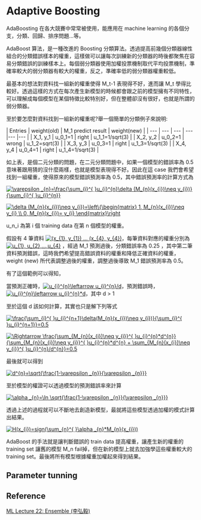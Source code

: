 # Adaptive Boosting

AdaBoosting 在各大競賽中常常被使用，能應用在 machine learning 的各個分支，分類、回歸、排序問題...等。

AdaBoost 算法，是一種改進的 Boosting 分類算法。透過提高前幾個分類器線性組合的分類錯誤樣本的權重，這樣做可以讓每次訓練新的分類器的時後都聚焦在容易分類錯誤的訓練樣本上。每個弱分類器使用加權投票機制取代平均投票機制，準確率較大的弱分類器有較大的權重，反之，準確率低的弱分類器權重較低。

最基本的想法對資料找一組新的權重使得 M_t-1 表現得不好，進而讓 M_t 學得比較好。透過這樣的方式在每次產生新模型的時候都會跟之前的模型擁有不同特性，可以理解成每個模型在某個特徵比較特別好，但在整體卻沒有很好，也就是所謂的弱分類器。

至於要怎麼對資料找到一組新的權重呢?舉一個簡單的分類例子來說明:

| Entries | weight(old) | M_1 predict result | weight(new) |
| --- | --- | --- | --- |--- |--- |
| X_1, y_1 | u_0_1=1 | right | u_1_1=1/sqrt(3) |
| X_2, y_2 | u_0_2=1 | wrong | u_1_2=sqrt(3) |
| X_3, y_3 | u_0_3=1 | right | u_1_3=1/sqrt(3) |
| X_4, y_4 | u_0_4=1 | right | u_1_4=1/sqrt(3) |

如上表，是個二元分類的問題，在二元分類問題中，如果一個模型的錯誤率為 0.5 意味著跟用猜的沒什麼兩樣，也就是模型表現得不好。因此在這 case 我們會希望找到一組權重，使得原來的模型錯誤預測率為 0.5，其中錯誤預測率的計算方式為

<a href="https://www.codecogs.com/eqnedit.php?latex=\varepsilon&space;_{n}=\frac{\sum_{i}^{&space;}u_{i}^{n}\delta&space;(M_{n}(x_{i})\neq&space;y_{i})}{\sum_{i}^{&space;}u_{i}^{n}}" target="_blank"><img src="https://latex.codecogs.com/gif.latex?\varepsilon&space;_{n}=\frac{\sum_{i}^{&space;}u_{i}^{n}\delta&space;(M_{n}(x_{i})\neq&space;y_{i})}{\sum_{i}^{&space;}u_{i}^{n}}" title="\varepsilon _{n}=\frac{\sum_{i}^{ }u_{i}^{n}\delta (M_{n}(x_{i})\neq y_{i})}{\sum_{i}^{ }u_{i}^{n}}" /></a>

<a href="https://www.codecogs.com/eqnedit.php?latex=\delta&space;(M_{n}(x_{i})\neq&space;y_{i})=\left\{\begin{matrix}&space;1,&space;M_{n}(x_{i})\neq&space;y_{i}&space;\\&space;0,&space;M_{n}(x_{i})=&space;y_{i}&space;\end{matrix}\right" target="_blank"><img src="https://latex.codecogs.com/gif.latex?\delta&space;(M_{n}(x_{i})\neq&space;y_{i})=\left\{\begin{matrix}&space;1,&space;M_{n}(x_{i})\neq&space;y_{i}&space;\\&space;0,&space;M_{n}(x_{i})=&space;y_{i}&space;\end{matrix}\right" title="\delta (M_{n}(x_{i})\neq y_{i})=\left\{\begin{matrix} 1, M_{n}(x_{i})\neq y_{i} \\ 0, M_{n}(x_{i})= y_{i} \end{matrix}\right" /></a>

u_n_i 為第 i 個 training data 在第 n 個模型的權重。

假設有 4 筆資料 <a href="https://www.codecogs.com/eqnedit.php?latex=(x_{1},&space;y_{1})&space;...&space;(x_{4},&space;y_{4})" target="_blank"><img src="https://latex.codecogs.com/gif.latex?(x_{1},&space;y_{1})&space;...&space;(x_{4},&space;y_{4})" title="(x_{1}, y_{1}) ... (x_{4}, y_{4})" /></a>，每筆資料對應的權重分別為 <a href="https://www.codecogs.com/eqnedit.php?latex=u_{1},&space;u_{2},...,u_{4}" target="_blank"><img src="https://latex.codecogs.com/gif.latex?u_{1},&space;u_{2},...,u_{4}" title="u_{1}, u_{2},...,u_{4}" /></a> ，經過 M_1 預測過後，分類錯誤率為 0.25 ，其中第二筆資料預測錯誤，這時我們希望提高錯誤資料的權重和降低正確資料的權重，weight (new) 所代表調整過後的權重，調整過後導致 M_1 錯誤預測率為 0.5。

有了這個範例可以得知，

當預測正確時，<a href="https://www.codecogs.com/eqnedit.php?latex=u_{i}^{n}\leftarrow&space;u_{i}^{n}/d" target="_blank"><img src="https://latex.codecogs.com/gif.latex?u_{i}^{n}\leftarrow&space;u_{i}^{n}/d" title="u_{i}^{n}\leftarrow u_{i}^{n}/d" /></a>，預測錯誤時，<a href="https://www.codecogs.com/eqnedit.php?latex=u_{i}^{n}\leftarrow&space;u_{i}^{n}*d" target="_blank"><img src="https://latex.codecogs.com/gif.latex?u_{i}^{n}\leftarrow&space;u_{i}^{n}*d" title="u_{i}^{n}\leftarrow u_{i}^{n}*d" /></a>，其中 d > 1

至於這個 d 該如何計算，其實也只是解下列等式

<a href="https://www.codecogs.com/eqnedit.php?latex=\frac{\sum_{i}^{&space;}u_{i}^{n&plus;1}\delta(M_{n}(x_{i})\neq&space;y_{i})}{\sum_{i}^{&space;}u_{i}^{n&plus;1}}=0.5" target="_blank"><img src="https://latex.codecogs.com/gif.latex?\frac{\sum_{i}^{&space;}u_{i}^{n&plus;1}\delta(M_{n}(x_{i})\neq&space;y_{i})}{\sum_{i}^{&space;}u_{i}^{n&plus;1}}=0.5" title="\frac{\sum_{i}^{ }u_{i}^{n+1}\delta(M_{n}(x_{i})\neq y_{i})}{\sum_{i}^{ }u_{i}^{n+1}}=0.5" /></a>

<a href="https://www.codecogs.com/eqnedit.php?latex=\Rightarrow&space;\frac{\sum_{M_{n}(x_{i})\neq&space;y_{i}}^{&space;}u_{i}^{n}*d^{n}}{\sum_{M_{n}(x_{i})\neq&space;y_{i}}^{&space;}u_{i}^{n}*d^{n}&space;&plus;&space;\sum_{M_{n}(x_{i})\neq&space;y_{i}}^{&space;}u_{i}^{n}/d^{n}}=0.5" target="_blank"><img src="https://latex.codecogs.com/gif.latex?\Rightarrow&space;\frac{\sum_{M_{n}(x_{i})\neq&space;y_{i}}^{&space;}u_{i}^{n}*d^{n}}{\sum_{M_{n}(x_{i})\neq&space;y_{i}}^{&space;}u_{i}^{n}*d^{n}&space;&plus;&space;\sum_{M_{n}(x_{i})\neq&space;y_{i}}^{&space;}u_{i}^{n}/d^{n}}=0.5" title="\Rightarrow \frac{\sum_{M_{n}(x_{i})\neq y_{i}}^{ }u_{i}^{n}*d^{n}}{\sum_{M_{n}(x_{i})\neq y_{i}}^{ }u_{i}^{n}*d^{n} + \sum_{M_{n}(x_{i})\neq y_{i}}^{ }u_{i}^{n}/d^{n}}=0.5" /></a>

最後就可以得到

<a href="https://www.codecogs.com/eqnedit.php?latex=d^{n}=\sqrt{\frac{1-\varepsilon&space;_{n}}{\varepsilon&space;_{n}}}" target="_blank"><img src="https://latex.codecogs.com/gif.latex?d^{n}=\sqrt{\frac{1-\varepsilon&space;_{t}}{\varepsilon&space;_{n}}}" title="d^{n}=\sqrt{\frac{1-\varepsilon _{n}}{\varepsilon _{n}}}" /></a>

至於模型的權證可以透過模型的預測錯誤率來計算

<a href="https://www.codecogs.com/eqnedit.php?latex=\alpha&space;_{n}=\ln&space;\sqrt{\frac{1-\varepsilon&space;_{n}}{\varepsilon&space;_{n}}}" target="_blank"><img src="https://latex.codecogs.com/gif.latex?\alpha&space;_{n}=\ln&space;\sqrt{\frac{1-\varepsilon&space;_{n}}{\varepsilon&space;_{n}}}" title="\alpha _{n}=\ln \sqrt{\frac{1-\varepsilon _{n}}{\varepsilon _{n}}}" /></a>

透過上述的過程就可以不斷地去創造新模型，最就將這些模型透過加權的模式計算出結果。

<a href="https://www.codecogs.com/eqnedit.php?latex=H(x_{i})=sign(\sum_{n}^{&space;}\alpha&space;_{n}*M_{n}(x_{i}))" target="_blank"><img src="https://latex.codecogs.com/gif.latex?H(x_{i})=sign(\sum_{n}^{&space;}\alpha&space;_{n}*M_{n}(x_{i}))" title="H(x_{i})=sign(\sum_{n}^{ }\alpha _{n}*M_{n}(x_{i}))" /></a>

AdaBoost 的手法就是讓判斷錯誤的 train data 提高權重，讓產生新的權重的 training set 讓舊的模型 M_n fail掉，但在新的模型上就去加強學這些權重較大的 training set。最後將所有模型根據權重加權起來得到結果。

## Parameter tunning


## Reference

[ML Lecture 22: Ensemble (李弘毅)](https://www.youtube.com/watch?v=tH9FH1DH5n0)